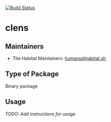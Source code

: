 [![Build Status](https://dev.azure.com/chefcorp-partnerengineering/Chef%20Base%20Plans/_apis/build/status/chef-base-plans.clens?branchName=master)](https://dev.azure.com/chefcorp-partnerengineering/Chef%20Base%20Plans/_build/latest?definitionId=147&branchName=master)

# clens

## Maintainers

* The Habitat Maintainers: <humans@habitat.sh>

## Type of Package

Binary package

## Usage

*TODO: Add instructions for usage*
